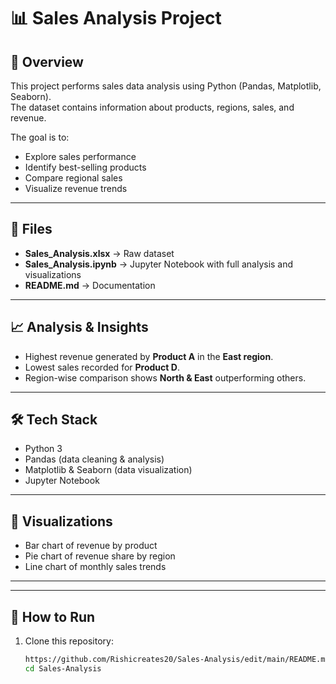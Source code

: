 # 📊 Sales Analysis Project

## 📌 Overview
This project performs sales data analysis using Python (Pandas, Matplotlib, Seaborn).  
The dataset contains information about products, regions, sales, and revenue.  

The goal is to:
- Explore sales performance
- Identify best-selling products
- Compare regional sales
- Visualize revenue trends

---

## 📂 Files
- **Sales_Analysis.xlsx** → Raw dataset  
- **Sales_Analysis.ipynb** → Jupyter Notebook with full analysis and visualizations  
- **README.md** → Documentation  

---

## 📈 Analysis & Insights
- Highest revenue generated by **Product A** in the **East region**.  
- Lowest sales recorded for **Product D**.  
- Region-wise comparison shows **North & East** outperforming others.  

---

## 🛠️ Tech Stack
- Python 3  
- Pandas (data cleaning & analysis)  
- Matplotlib & Seaborn (data visualization)  
- Jupyter Notebook  

---

## 🚀 Visualizations
- Bar chart of revenue by product  
- Pie chart of revenue share by region  
- Line chart of monthly sales trends  

---


  

---

## 🔗 How to Run
1. Clone this repository:
   ```bash
   https://github.com/Rishicreates20/Sales-Analysis/edit/main/README.md
   cd Sales-Analysis
  
